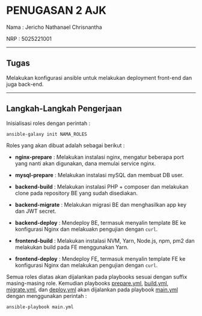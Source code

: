 # **PENUGASAN 2 AJK**
Nama : Jericho Nathanael Chrisnantha

NRP  : 5025221001

---
## **Tugas**
Melakukan konfigurasi ansible untuk melakukan deployment front-end dan juga back-end.

---
## **Langkah-Langkah Pengerjaan**

Inisialisasi roles dengan perintah :

```bash
ansible-galaxy init NAMA_ROLES
```

Roles yang akan dibuat adalah sebagai berikut :

- **nginx-prepare**     : Melakukan instalasi nginx, mengatur beberapa port yang nanti akan digunakan, dana memulai service nginx.

- **mysql-prepare**     : Melakukan instalasi mySQL dan membuat DB user.

- **backend-build**     : Melakukan instalasi PHP + composer dan melakukan clone pada repository BE yang sudah disediakan.

- **backend-migrate**   : Melakukan migrasi BE dan menghasilkan app key dan JWT secret.

- **backend-deploy**    : Mendeploy BE, termasuk menyalin template BE ke konfigurasi Nginx dan melakuakn pengujian dengan `curl`.

- **frontend-build**    : Melakukan instalasi NVM, Yarn, Node.js, npm, pm2 dan melakukan build pada FE  menggunakan Yarn.

- **frontend-deploy**    : Mendeploy FE, termasuk menyalin template FE ke konfigurasi Nginx dan melakukan pengujian dengan `curl`.

Semua roles diatas akan dijalankan pada playbooks sesuai dengan suffix masing-masing role. Kemudian playbooks [prepare.yml](/playbooks/prepare.yml), [build.yml](/playbooks/build.yml), [migrate.yml](/playbooks/migrate.yml), dan [deploy.yml](/playbooks/deploy.yml) akan dijalankan pada playbook [main.yml](/playbooks/main.yml) dengan menggunakan perintah :

```bash
ansible-playbook main.yml
```